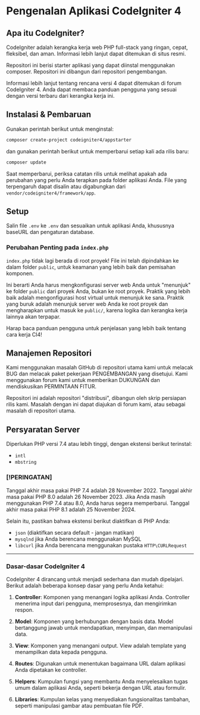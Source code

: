 # Pengenalan Aplikasi CodeIgniter 4

## Apa itu CodeIgniter?
CodeIgniter adalah kerangka kerja web PHP full-stack yang ringan, cepat, fleksibel, dan aman. Informasi lebih lanjut dapat ditemukan di situs resmi.

Repositori ini berisi starter aplikasi yang dapat diinstal menggunakan composer. Repositori ini dibangun dari repositori pengembangan.

Informasi lebih lanjut tentang rencana versi 4 dapat ditemukan di forum CodeIgniter 4. Anda dapat membaca panduan pengguna yang sesuai dengan versi terbaru dari kerangka kerja ini.

## Instalasi & Pembaruan
Gunakan perintah berikut untuk menginstal:
```bash
composer create-project codeigniter4/appstarter
```
dan gunakan perintah berikut untuk memperbarui setiap kali ada rilis baru:
```bash
composer update
```

Saat memperbarui, periksa catatan rilis untuk melihat apakah ada perubahan yang perlu Anda terapkan pada folder aplikasi Anda. File yang terpengaruh dapat disalin atau digabungkan dari `vendor/codeigniter4/framework/app`.

## Setup
Salin file `.env` ke `.env` dan sesuaikan untuk aplikasi Anda, khususnya baseURL dan pengaturan database.

### Perubahan Penting pada `index.php`
`index.php` tidak lagi berada di root proyek! File ini telah dipindahkan ke dalam folder `public`, untuk keamanan yang lebih baik dan pemisahan komponen.

Ini berarti Anda harus mengkonfigurasi server web Anda untuk "menunjuk" ke folder `public` dari proyek Anda, bukan ke root proyek. Praktik yang lebih baik adalah mengonfigurasi host virtual untuk menunjuk ke sana. Praktik yang buruk adalah menunjuk server web Anda ke root proyek dan mengharapkan untuk masuk ke `public/`, karena logika dan kerangka kerja lainnya akan terpapar.

Harap baca panduan pengguna untuk penjelasan yang lebih baik tentang cara kerja CI4!

## Manajemen Repositori
Kami menggunakan masalah GitHub di repositori utama kami untuk melacak BUG dan melacak paket pekerjaan PENGEMBANGAN yang disetujui. Kami menggunakan forum kami untuk memberikan DUKUNGAN dan mendiskusikan PERMINTAAN FITUR.

Repositori ini adalah repositori "distribusi", dibangun oleh skrip persiapan rilis kami. Masalah dengan ini dapat diajukan di forum kami, atau sebagai masalah di repositori utama.

## Persyaratan Server
Diperlukan PHP versi 7.4 atau lebih tinggi, dengan ekstensi berikut terinstal:

- `intl`
- `mbstring`

### [!PERINGATAN]
Tanggal akhir masa pakai PHP 7.4 adalah 28 November 2022. Tanggal akhir masa pakai PHP 8.0 adalah 26 November 2023. Jika Anda masih menggunakan PHP 7.4 atau 8.0, Anda harus segera memperbarui. Tanggal akhir masa pakai PHP 8.1 adalah 25 November 2024.

Selain itu, pastikan bahwa ekstensi berikut diaktifkan di PHP Anda:

- `json` (diaktifkan secara default - jangan matikan)
- `mysqlnd` jika Anda berencana menggunakan MySQL
- `libcurl` jika Anda berencana menggunakan pustaka `HTTP\CURLRequest`

---

### Dasar-dasar CodeIgniter 4
CodeIgniter 4 dirancang untuk menjadi sederhana dan mudah dipelajari. Berikut adalah beberapa konsep dasar yang perlu Anda ketahui:

1. **Controller**: Komponen yang menangani logika aplikasi Anda. Controller menerima input dari pengguna, memprosesnya, dan mengirimkan respon.
   
2. **Model**: Komponen yang berhubungan dengan basis data. Model bertanggung jawab untuk mendapatkan, menyimpan, dan memanipulasi data.

3. **View**: Komponen yang menangani output. View adalah template yang menampilkan data kepada pengguna.

4. **Routes**: Digunakan untuk menentukan bagaimana URL dalam aplikasi Anda dipetakan ke controller.

5. **Helpers**: Kumpulan fungsi yang membantu Anda menyelesaikan tugas umum dalam aplikasi Anda, seperti bekerja dengan URL atau formulir.

6. **Libraries**: Kumpulan kelas yang menyediakan fungsionalitas tambahan, seperti manipulasi gambar atau pembuatan file PDF.
